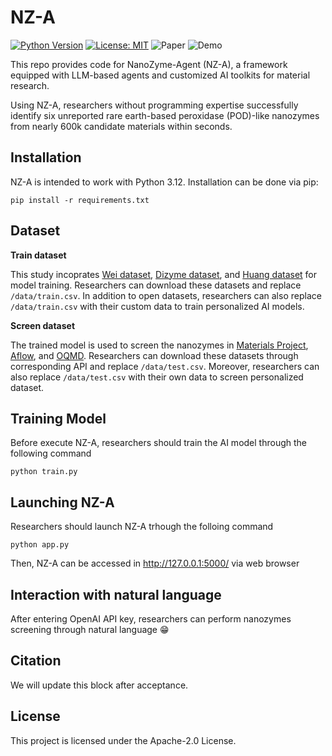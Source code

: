 # NZ-A

[![Python Version](https://img.shields.io/badge/python-3.12-orange)](https://www.python.org/)
[![License: MIT](https://img.shields.io/badge/License-Apache--2.0-blue)](https://opensource.org/licenses/Apache-2.0)
![Paper](https://img.shields.io/badge/Paper-green)
![Demo](https://img.shields.io/badge/Demo-red)

This repo provides code for NanoZyme-Agent (NZ-A), a framework equipped with LLM-based agents and customized AI toolkits for material research. 

Using NZ-A, researchers without programming expertise successfully identify six unreported rare earth-based peroxidase (POD)-like nanozymes from nearly 600k candidate materials within seconds. 

## Installation

NZ-A is intended to work with Python 3.12. Installation can be done via pip:

```
pip install -r requirements.txt
```

## Dataset

**Train dataset**

This study incoprates [Wei dataset](http://nanozymes.net), [Dizyme dataset](https://dizyme.aicidlab.itmo.ru/), and [Huang dataset](https://advanced.onlinelibrary.wiley.com/doi/10.1002/adma.202201736) for model training. Researchers can download these datasets and replace `/data/train.csv`. In addition to open datasets, researchers can also replace `/data/train.csv` with their custom data to train personalized AI models.

**Screen dataset**

The trained model is used to screen the nanozymes in [Materials Project](https://next-gen.materialsproject.org/), [Aflow](https://aflowlib.org/), and [OQMD](https://oqmd.org/). Researchers can download these datasets through corresponding API and replace `/data/test.csv`. Moreover, researchers can also replace `/data/test.csv` with their own data to screen personalized dataset.

## Training Model
Before execute NZ-A, researchers should train the AI model through the following command

```
python train.py
```

## Launching NZ-A
Researchers should launch NZ-A trhough the folloing command
```
python app.py
```
Then, NZ-A can be accessed in http://127.0.0.1:5000/ via web browser

## Interaction with natural language

After entering OpenAI API key, researchers can perform nanozymes screening through natural language :grin:

## Citation
We will update this block after acceptance. 

## License
This project is licensed under the Apache-2.0 License.

